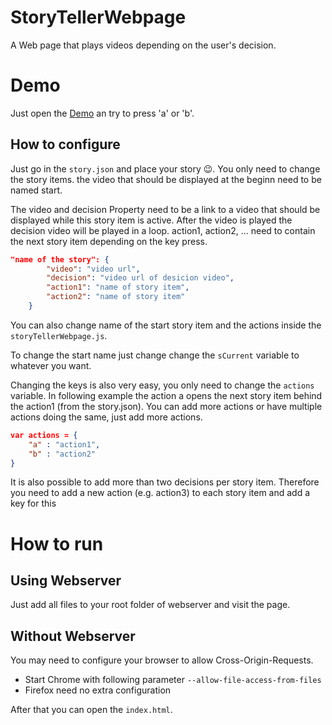 # StoryTellerWebpage
A Web page that plays videos depending on the user's decision.

# Demo

Just open the [Demo](https://felix-franz.github.io/StoryTellerWebpage/) an try to press 'a' or 'b'.

## How to configure

Just go in the `story.json` and place your story 😉.
You only need to change the story items. the video that should be displayed at the beginn need to be named start.

The video and decision Property need to be a link to a video that should be displayed while this story item is active. After the video is played the decision video will be played in a loop.
action1, action2, ... need to contain the next story item depending on the key press.
```json
"name of the story": {
        "video": "video url",
        "decision": "video url of desicion video",
        "action1": "name of story item",
        "action2": "name of story item"
    }
```

You can also change name of the start story item and the actions inside the `storyTellerWebpage.js`.

To change the start name just change change the `sCurrent` variable to whatever you want.

Changing the keys is also very easy, you only need to change the `actions` variable.
In following example the action a opens the next story item behind the action1 (from the story.json).
You can add more actions or have multiple actions doing the same, just add more actions.

```json
var actions = {
    "a" : "action1",
    "b" : "action2"
}
```

It is also possible to add more than two decisions per story item.
Therefore you need to add a new action (e.g. action3) to each story item and add a key for this 


# How to run

## Using Webserver

Just add all files to your root folder of webserver and visit the page.

## Without Webserver

You may need to configure your browser to allow Cross-Origin-Requests.

* Start Chrome with following parameter `--allow-file-access-from-files`
* Firefox need no extra configuration

After that you can open the `index.html`.